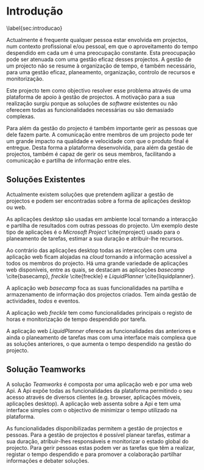 Introdução
=

\label{sec:introducao}

Actualmente é frequente qualquer pessoa estar envolvida em projectos, num contexto profissional e/ou pessoal, em que o aproveitamento do tempo despendido em cada um é uma preocupação constante. Esta preocupação pode ser atenuada com uma gestão eficaz desses projectos. 
A gestão de um projecto não se resume à organização de tempo, é também necessário, para uma gestão eficaz, planeamento, organização, controlo de recursos e monitorização. 

Este projecto tem como objectivo resolver esse problema através de uma plataforma de apoio à gestão de projectos. A motivação para a sua realização surgiu porque as soluções de *software* existentes ou não oferecem todas as funcionalidades necessárias ou são demasiado complexas.

Para além da gestão do projecto é também importante gerir as pessoas que dele fazem parte. A comunicação entre membros de um projecto pode ter um grande impacto na qualidade e velocidade com que o produto final é entregue. Desta forma a plataforma desenvolvida, para além da gestão de projectos, também é capaz de gerir os seus membros, facilitando a comunicação e partilha de informação entre eles.

Soluções Existentes
-

Actualmente existem soluções que pretendem agilizar a gestão de projectos e podem ser encontradas sobre a forma de aplicações desktop ou web. 

As aplicações desktop são usadas em ambiente local tornando a interacção e partilha de resultados com outras pessoas do projecto.
Um exemplo deste tipo de aplicações é o *Microsoft Project* \cite{mproject} usado para o planeamento de tarefas, estimar a sua duração e atribuir-lhe recursos. 

Ao contrário das aplicações desktop todas as interacções com uma aplicação web ficam alojadas na *cloud* tornando a informação acessível a todos os membros do projecto. Há uma grande variedade de aplicações web disponíveis, entre as quais, se destacam as aplicações *basecamp* \cite{basecamp}, *freckle* \cite{freckle} e *LiquidPlanner* \cite{liquidplanner}.

A aplicação web *basecamp* foca as suas funcionalidades na partilha e armazenamento de informação dos projectos criados. Tem ainda gestão de actividades, *todos* e eventos.

A aplicação web *freckle* tem como funcionalidades principais o registo de horas e monitorização de tempo despendido por tarefa.

A aplicação web *LiquidPlanner* oferece as funcionalidades das anteriores e ainda o planeamento de tarefas mas com uma interface mais complexa que as soluções anteriores, o que aumenta o tempo despendido na gestão do projecto. 

Solução Teamworks
-

A solução *Teamworks* é composta por uma aplicação web e por uma web Api. A Api expõe todas as funcionalidades da plataforma permitindo o seu acesso através de diversos clientes (e.g. browser, aplicações móveis, aplicações desktop).
A aplicação web assenta sobre a Api e tem uma interface simples com o objectivo de minimizar o tempo utilizado na plataforma.

As funcionalidades disponibilizadas permitem a gestão de projectos e pessoas. 
Para a gestão de projectos é possível planear tarefas, estimar a sua duração, atribuir-lhes responsáveis e monitorizar o estado global do projecto. Para gerir pessoas estas podem ver as tarefas que têm a realizar, registar o tempo despendido e para promover a colaboração partilhar informações e debater soluções.

